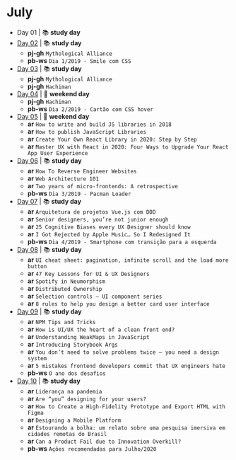 # July

- Day 01 | :books: **study day**
- [Day 02](07-02-2020.md) | :books: **study day**
  - **pj-gh** `Mythological Alliance`
  - **pb-ws** `Dia 1/2019 - Smile com CSS`
- [Day 03](07-03-2020.md) | :books: **study day**
  - **pj-gh** `Mythological Alliance`
  - **pj-gh** `Hachiman`
- [Day 04](07-04-2020.md) | :sunrise_over_mountains: **weekend day**
  - **pj-gh** `Hachiman`
  - **pb-ws** `Dia 2/2019 - Cartão com CSS hover`
- [Day 05](07-05-2020.md) | :sunrise_over_mountains: **weekend day**
  - **ar** `How to write and build JS libraries in 2018`
  - **ar** `How to publish JavaScript Libraries`
  - **ar** `Create Your Own React Library in 2020: Step by Step`
  - **ar** `Master UX with React in 2020: Four Ways to Upgrade Your React App User Experience`
- [Day 06](07-06-2020.md) | :books: **study day**
  - **ar** `How To Reverse Engineer Websites`
  - **ar** `Web Architecture 101`
  - **ar** `Two years of micro-frontends: A retrospective`
  - **pb-ws** `Dia 3/2019 - Pacman Loader`
- [Day 07](07-07-2020.md) | :books: **study day**
  - **ar** `Arquitetura de projetos Vue.js com DDD`
  - **ar** `Senior designers, you’re not junior enough`
  - **ar** `25 Cognitive Biases every UX Designer should know`
  - **ar** `I Got Rejected by Apple Music… So I Redesigned It`
  - **pb-ws** `Dia 4/2019 - Smartphone com transição para a esquerda`
- [Day 08](07-08-2020.md) | :books: **study day**
  - **ar** `UI cheat sheet: pagination, infinite scroll and the load more button`
  - **ar** `47 Key Lessons for UI & UX Designers`
  - **ar** `Spotify in Neumorphism`
  - **ar** `Distributed Ownership`
  - **ar** `Selection controls — UI component series`
  - **ar** `8 rules to help you design a better card user interface`
- [Day 09](07-09-2020.md) | :books: **study day**
  - **ar** `NPM Tips and Tricks`
  - **ar** `How is UI/UX the heart of a clean front end?`
  - **ar** `Understanding WeakMaps in JavaScript`
  - **ar** `Introducing Storybook Args`
  - **ar** `You don’t need to solve problems twice — you need a design system`
  - **ar** `5 mistakes frontend developers commit that UX engineers hate`
  - **pb-ws** `O ano dos desafios`
- [Day 10](07-10-2020.md) | :books: **study day**
  - **ar** `Liderança na pandemia`
  - **ar** `Are “you” designing for your users?`
  - **ar** `How to Create a High-Fidelity Prototype and Export HTML with Figma`
  - **ar** `Designing a Mobile Platform`
  - **ar** `Estourando a bolha: um relato sobre uma pesquisa imersiva em cidades remotas do Brasil`
  - **ar** `Can a Product Fail due to Innovation Overkill?`
  - **pb-ws** `Ações recomendadas para Julho/2020`
